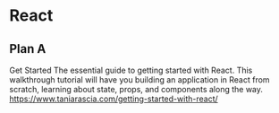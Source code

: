 # React
## Plan A
Get Started
The essential guide to getting started with React. This walkthrough tutorial will have you building an application in React from scratch, learning about state, props, and components along the way.
https://www.taniarascia.com/getting-started-with-react/

